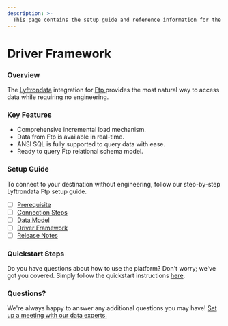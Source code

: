 ```yaml
---
description: >-
  This page contains the setup guide and reference information for the Ftp source connector.
---
```


# Driver Framework

### Overview

The [Lyftrondata](https://www.lyftrondata.com/) integration for [Ftp](https://www.lyftrondata.com/integration/ftp/)[ ](https://www.lyftrondata.com/integration/ftp/)provides the most natural way to access data while requiring no engineering.

### Key Features

* Comprehensive incremental load mechanism.
* Data from Ftp is available in real-time.&#x20;
* ANSI SQL is fully supported to query data with ease.
* Ready to query Ftp relational schema model.

### Setup Guide

To connect to your destination without engineering, follow our step-by-step Lyftrondata Ftp setup guide.

* [ ] [Prerequisite](../../business-analytics/ftp/prerequisite.md)
* [ ] [Connection Steps](../../business-analytics/ftp/connection-steps.md)
* [ ] [Data Model](../../business-analytics/ftp/data-model/)
* [ ] [Driver Framework](../../business-analytics/ftp/driver-framework/)
* [ ] [Release Notes](../../business-analytics/ftp/release-notes.md)

### Quickstart Steps

Do you have questions about how to use the platform? Don't worry; we've got you covered. Simply follow the quickstart instructions [here](../../../quickstart-steps.md).

### Questions? <a href="#questions" id="questions"></a>

We're always happy to answer any additional questions you may have! [Set up a meeting with our data experts.](https://www.lyftrondata.com/book-a-meeting/)


